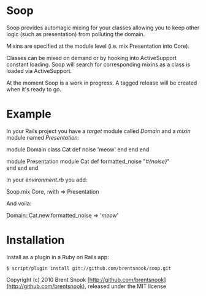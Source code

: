 Soop
====

Soop provides automagic mixing for your classes allowing you to keep other logic (such as presentation) from polluting the domain.

Mixins are specified at the module level (i.e. mix Presentation into Core). 

Classes can be mixed on demand or by hooking into ActiveSupport constant loading. Soop will search for corresponding mixins as a class is loaded via ActiveSupport.

At the moment Soop is a work in progress. A tagged release will be created when it's ready to go. 

Example
=======

In your Rails project you have a *target* module called *Domain* and a *mixin* module named *Presentation*:

  module Domain
    class Cat
      def noise
        'meow'
      end
    end
  end
  
  module Presentation
    module Cat
      def formatted_noise
        "<i>#{noise}</i>"  
      end
    end
  end

In your *environment.rb* you add:

  Soop.mix Core, :with => Presentation
  
And voila:

  Domain::Cat.new.formatted_noise
    => '<i>meow</i>'

Installation
============

Install as a plugin in a Ruby on Rails app:

	$ script/plugin install git://github.com/brentsnook/soop.git


Copyright (c) 2010 Brent Snook [http://github.com/brentsnook](http://github.com/brentsnook), released under the MIT license